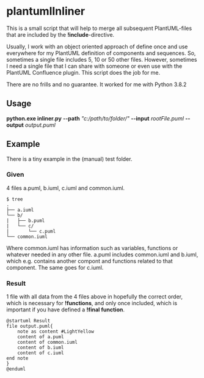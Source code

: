# plantumlInliner

This is a small script that will help to merge all subsequent PlantUML-files that are included by the **!include**-directive.

Usually, I work with an object oriented approach of define once and use everywhere for my PlantUML definition of components and sequences. So, sometimes a single file includes 5, 10 or 50 other files. However, sometimes I need a single file that I can share with someone or even use with the PlantUML Confluence plugin. This script does the job for me.

There are no frills and no guarantee. It worked for me with Python 3.8.2

## Usage

**python.exe inliner.py** **--path** _"c:/path/to/folder/"_ **--input** _rootFile.puml_ **--output** _output.puml_ 

## Example

There is a tiny example in the (manual) test folder.

### Given

4 files a.puml, b.iuml, c.iuml and common.iuml.
```
$ tree
.
├── a.iuml
└── b/
|   ├── b.puml
|   └── c/
|       └── c.puml
└── common.iuml
```
Where common.iuml has information such as variables, functions or whatever needed in any other file.
a.puml includes common.iuml and b.iuml, which e.g. contains another compont and functions related to that component. The same goes for c.iuml.

### Result

1 file with all data from the 4 files above in hopefully the correct order, which is necessary for **!functions**, and only once included, which is important if you have defined a **!final function**.
```plantuml
@startuml Result
file output.puml{
    note as content #LightYellow
    content of a.puml
    content of common.iuml
    content of b.iuml
    content of c.iuml
end note
}
@enduml
```
